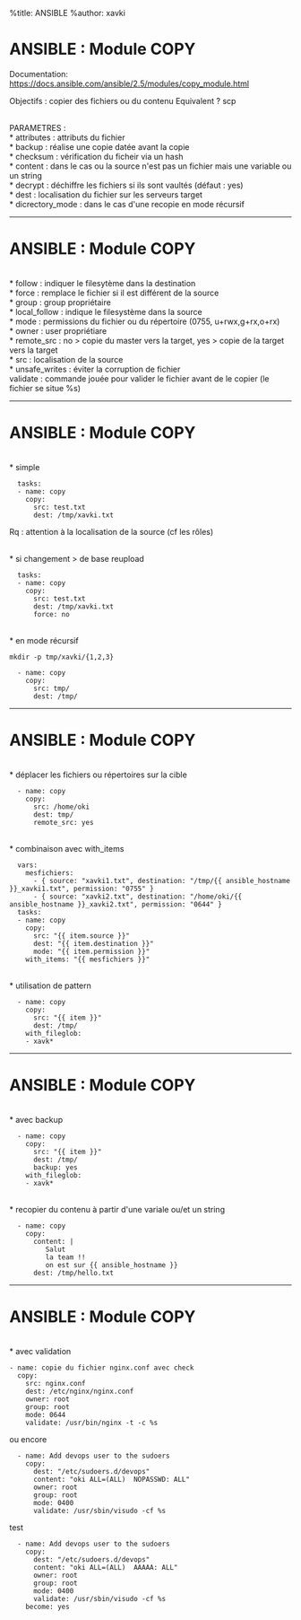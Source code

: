 %title: ANSIBLE
%author: xavki


# ANSIBLE : Module COPY


Documentation: https://docs.ansible.com/ansible/2.5/modules/copy_module.html

Objectifs : copier des fichiers ou du contenu
Equivalent ? scp


<br>
PARAMETRES :

<br>
* attributes : attributs du fichier

<br>
* backup : réalise une copie datée avant la copie

<br>
* checksum : vérification du ficheir via un hash

<br>
* content : dans le cas ou la source n'est pas un fichier mais une variable ou un string

<br>
* decrypt : déchiffre les fichiers si ils sont vaultés (défaut : yes)

<br>
* dest : localisation du fichier sur les serveurs target

<br>
* dicrectory_mode : dans le cas d'une recopie en mode récursif

---------------------------------------------------------------------------------------------------

# ANSIBLE : Module COPY


<br>
* follow : indiquer le filesytème dans la destination

<br>
* force : remplace le fichier si il est différent de la source 

<br>
* group : group propriétaire

<br>
* local_follow : indique le filesystème dans la source

<br>
* mode : permissions du fichier ou du répertoire (0755, u+rwx,g+rx,o+rx)

<br>
* owner : user propriétiare

<br>
* remote_src : no > copie du master vers la target, yes > copie de la target vers la target

<br>
* src : localisation de la source

<br>
* unsafe_writes : éviter la corruption de fichier

<br>
validate : commande jouée pour valider le fichier avant de le copier (le fichier se situe %s)

---------------------------------------------------------------------------------------------------

# ANSIBLE : Module COPY


<br>
* simple

```
  tasks:
  - name: copy
    copy:
      src: test.txt
      dest: /tmp/xavki.txt
```

Rq : attention à la localisation de la source (cf les rôles)

<br>
* si changement > de base reupload

```
  tasks:
  - name: copy
    copy:
      src: test.txt
      dest: /tmp/xavki.txt
      force: no
```

<br>
* en mode récursif

```
mkdir -p tmp/xavki/{1,2,3}
```

```
  - name: copy
    copy:
      src: tmp/
      dest: /tmp/
```

---------------------------------------------------------------------------------------------------

# ANSIBLE : Module COPY

<br>
* déplacer les fichiers ou répertoires sur la cible

```
  - name: copy
    copy:
      src: /home/oki
      dest: tmp/
      remote_src: yes
```

<br>
* combinaison avec with_items

```
  vars:
    mesfichiers:
      - { source: "xavki1.txt", destination: "/tmp/{{ ansible_hostname }}_xavki1.txt", permission: "0755" }
      - { source: "xavki2.txt", destination: "/home/oki/{{ ansible_hostname }}_xavki2.txt", permission: "0644" }
  tasks:
  - name: copy
    copy:
      src: "{{ item.source }}"
      dest: "{{ item.destination }}"
      mode: "{{ item.permission }}"
    with_items: "{{ mesfichiers }}"
```


<br>
* utilisation de pattern

```
  - name: copy
    copy:
      src: "{{ item }}"
      dest: /tmp/
    with_fileglob:
    - xavk*
```

---------------------------------------------------------------------------------------------------

# ANSIBLE : Module COPY

<br>
* avec backup

```
  - name: copy
    copy:
      src: "{{ item }}"
      dest: /tmp/
      backup: yes
    with_fileglob:
    - xavk*
```

<br>
* recopier du contenu à partir d'une variale ou/et un string

```
  - name: copy
    copy:
      content: |
         Salut
         la team !!
         on est sur {{ ansible_hostname }}
      dest: /tmp/hello.txt
```

---------------------------------------------------------------------------------------------------

# ANSIBLE : Module COPY

<br>
* avec validation

```
- name: copie du fichier nginx.conf avec check
  copy:
    src: nginx.conf
    dest: /etc/nginx/nginx.conf
    owner: root
    group: root
    mode: 0644
    validate: /usr/bin/nginx -t -c %s
```

ou encore

```
  - name: Add devops user to the sudoers
    copy:
      dest: "/etc/sudoers.d/devops"
      content: "oki ALL=(ALL)  NOPASSWD: ALL"
      owner: root
      group: root
      mode: 0400
      validate: /usr/sbin/visudo -cf %s
```

test

```
  - name: Add devops user to the sudoers
    copy:
      dest: "/etc/sudoers.d/devops"
      content: "oki ALL=(ALL)  AAAAA: ALL"
      owner: root
      group: root
      mode: 0400
      validate: /usr/sbin/visudo -cf %s
    become: yes
```
